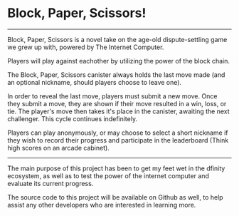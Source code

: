 # Block, Paper, Scissors!

---

Block, Paper, Scissors is a novel take on the age-old dispute-settling game we grew up with, powered by The Internet Computer.

Players will play against eachother by utilizing the power of the block chain.

The Block, Paper, Scissors canister always holds the last move made (and an optional nickname, should players choose to leave one).

In order to reveal the last move, players must submit a new move. Once they submit a move, they are shown if their move resulted in a win, loss, or tie. The player's move then takes it's place in the canister, awaiting the next challenger. This cycle continues indefinitely.

Players can play anonymously, or may choose to select a short nickname if they wish to record their progress and participate in the leaderboard (Think high scores on an arcade cabinet).

---

The main purpose of this project has been to get my feet wet in the dfinity ecosystem, as well as to test the power of the internet computer and evaluate its current progress.

The source code to this project will be available on Github as well, to help assist any other developers who are interested in learning more.
